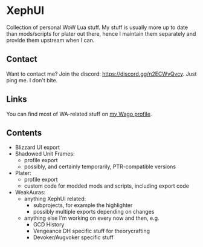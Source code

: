 # XephUI

Collection of personal WoW Lua stuff. My stuff is usually more up to date than mods/scripts for plater out there, hence I maintain them separately and provide them upstream when I can.

## Contact

Want to contact me? Join the discord: https://discord.gg/n2ECWvQvcy. Just ping me. I don't bite.

## Links

You can find most of WA-related stuff on [my Wago profile](https://wago.io/p/ljosberinn#2708).

## Contents

- Blizzard UI export
- Shadowed Unit Frames:
    - profile export
    - possibly, and certainly temporarily, PTR-compatible versions
-  Plater:
    - profile export
    -  custom code for modded mods and scripts, including export code
- WeakAuras:
    - anything XephUI related:
      - subprojects, for example the highlighter
      - possibly multiple exports depending on changes
    - anything else I'm working on every now and then, e.g.
      - GCD History
      - Vengeance DH specific stuff for theorycrafting
      - Devoker/Augvoker specific stuff
